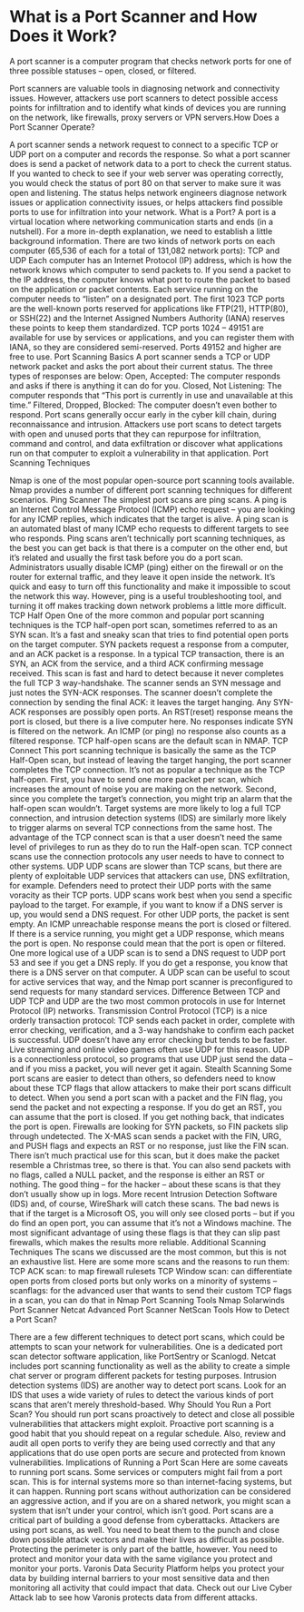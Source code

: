 # What is a Port Scanner and How Does it Work?

A port scanner is a computer program that checks network ports for one of three possible statuses – open, closed, or filtered.

Port scanners are valuable tools in diagnosing network and connectivity issues. However, attackers use port scanners to detect possible access points for infiltration and to identify what kinds of devices you are running on the network, like firewalls, proxy servers or VPN servers.How Does a Port Scanner Operate?

A port scanner sends a network request to connect to a specific TCP or UDP port on a computer and records the response.
So what a port scanner does is send a packet of network data to a port to check the current status. If you wanted to check to see if your web server was operating correctly, you would check the status of port 80 on that server to make sure it was open and listening.
The status helps network engineers diagnose network issues or application connectivity issues, or helps attackers find possible ports to use for infiltration into your network.
What is a Port?
A port is a virtual location where networking communication starts and ends (in a nutshell). For a more in-depth explanation, we need to establish a little background information. There are two kinds of network ports on each computer (65,536 of each for a total of 131,082 network ports):
TCP and UDP
Each computer has an Internet Protocol (IP) address, which is how the network knows which computer to send packets to. If you send a packet to the IP address, the computer knows what port to route the packet to based on the application or packet contents. Each service running on the computer needs to “listen” on a designated port.
The first 1023 TCP ports are the well-known ports reserved for applications like FTP(21), HTTP(80), or SSH(22) and the Internet Assigned Numbers Authority (IANA) reserves these points to keep them standardized.
TCP ports 1024 – 49151 are available for use by services or applications, and you can register them with IANA, so they are considered semi-reserved. Ports 49152 and higher are free to use.
Port Scanning Basics
A port scanner sends a TCP or UDP network packet and asks the port about their current status. The three types of responses are below:
Open, Accepted: The computer responds and asks if there is anything it can do for you.
Closed, Not Listening: The computer responds that “This port is currently in use and unavailable at this time.”
Filtered, Dropped, Blocked: The computer doesn’t even bother to respond.
Port scans generally occur early in the cyber kill chain, during reconnaissance and intrusion. Attackers use port scans to detect targets with open and unused ports that they can repurpose for infiltration, command and control, and data exfiltration or discover what applications run on that computer to exploit a vulnerability in that application.
Port Scanning Techniques

Nmap is one of the most popular open-source port scanning tools available. Nmap provides a number of different port scanning techniques for different scenarios.
Ping Scanner
The simplest port scans are ping scans. A ping is an Internet Control Message Protocol (ICMP) echo request – you are looking for any ICMP replies, which indicates that the target is alive. A ping scan is an automated blast of many ICMP echo requests to different targets to see who responds. Ping scans aren’t technically port scanning techniques, as the best you can get back is that there is a computer on the other end, but it’s related and usually the first task before you do a port scan.
Administrators usually disable ICMP (ping) either on the firewall or on the router for external traffic, and they leave it open inside the network. It’s quick and easy to turn off this functionality and make it impossible to scout the network this way. However, ping is a useful troubleshooting tool, and turning it off makes tracking down network problems a little more difficult.
TCP Half Open
One of the more common and popular port scanning techniques is the TCP half-open port scan, sometimes referred to as an SYN scan. It’s a fast and sneaky scan that tries to find potential open ports on the target computer.
SYN packets request a response from a computer, and an ACK packet is a response. In a typical TCP transaction, there is an  SYN, an ACK from the service, and a third ACK confirming message received.
This scan is fast and hard to detect because it never completes the full TCP 3 way-handshake. The scanner sends an SYN message and just notes the SYN-ACK responses. The scanner doesn’t complete the connection by sending the final ACK: it leaves the target hanging.
Any SYN-ACK responses are possibly open ports. An RST(reset) response means the port is closed, but there is a live computer here. No responses indicate SYN is filtered on the network. An ICMP (or ping) no response also counts as a filtered response.
TCP half-open scans are the default scan in NMAP.
TCP Connect
This port scanning technique is basically the same as the TCP Half-Open scan, but instead of leaving the target hanging, the port scanner completes the TCP connection.
It’s not as popular a technique as the TCP half-open. First, you have to send one more packet per scan, which increases the amount of noise you are making on the network. Second, since you complete the target’s connection, you might trip an alarm that the half-open scan wouldn’t.
Target systems are more likely to log a full TCP connection, and intrusion detection systems (IDS) are similarly more likely to trigger alarms on several TCP connections from the same host.
The advantage of the TCP connect scan is that a user doesn’t need the same level of privileges to run as they do to run the Half-open scan. TCP connect scans use the connection protocols any user needs to have to connect to other systems.
UDP
UDP scans are slower than TCP scans, but there are plenty of exploitable UDP services that attackers can use, DNS exfiltration, for example. Defenders need to protect their UDP ports with the same voracity as their TCP ports.
UDP scans work best when you send a specific payload to the target. For example, if you want to know if a DNS server is up, you would send a DNS request. For other UDP ports, the packet is sent empty. An ICMP unreachable response means the port is closed or filtered. If there is a service running, you might get a UDP response, which means the port is open. No response could mean that the port is open or filtered.
One more logical use of a UDP scan is to send a DNS request to UDP port 53 and see if you get a DNS reply. If you do get a response, you know that there is a DNS server on that computer. A UDP scan can be useful to scout for active services that way, and the Nmap port scanner is preconfigured to send requests for many standard services.
Difference Between TCP and UDP
TCP and UDP are the two most common protocols in use for Internet Protocol (IP) networks. Transmission Control Protocol (TCP) is a nice orderly transaction protocol: TCP sends each packet in order, complete with error checking, verification, and a 3-way handshake to confirm each packet is successful.
UDP doesn’t have any error checking but tends to be faster. Live streaming and online video games often use UDP for this reason. UDP is a connectionless protocol, so programs that use UDP just send the data – and if you miss a packet, you will never get it again.
Stealth Scanning
Some port scans are easier to detect than others, so defenders need to know about these  TCP flags that allow attackers to make their port scans difficult to detect.
When you send a port scan with a packet and the FIN flag, you send the packet and not expecting a response. If you do get an RST, you can assume that the port is closed. If you get nothing back, that indicates the port is open. Firewalls are looking for SYN packets, so FIN packets slip through undetected.
The X-MAS scan sends a packet with the FIN, URG, and PUSH flags and expects an RST or no response, just like the FIN scan. There isn’t much practical use for this scan, but it does make the packet resemble a Christmas tree, so there is that.
You can also send packets with no flags, called a NULL packet, and the response is either an RST or nothing.
The good thing – for the hacker – about these scans is that they don’t usually show up in logs. More recent Intrusion Detection Software (IDS) and, of course, WireShark will catch these scans. The bad news is that if the target is a Microsoft OS, you will only see closed ports – but if you do find an open port, you can assume that it’s not a Windows machine. The most significant advantage of using these flags is that they can slip past firewalls, which makes the results more reliable.
Additional Scanning Techniques
The scans we discussed are the most common, but this is not an exhaustive list. Here are some more scans and the reasons to run them:
TCP ACK scan: to map firewall rulesets
TCP Window scan: can differentiate open ports from closed ports but only works on a minority of systems
–scanflags: for the advanced user that wants to send their custom TCP flags in a scan, you can do that in Nmap
Port Scanning Tools
Nmap
Solarwinds Port Scanner
Netcat
Advanced Port Scanner
NetScan Tools
How to Detect a Port Scan?

There are a few different techniques to detect port scans, which could be attempts to scan your network for vulnerabilities.
One is a dedicated port scan detector software application, like PortSentry or Scanlogd.
Netcat includes port scanning functionality as well as the ability to create a simple chat server or program different packets for testing purposes.
Intrusion detection systems (IDS) are another way to detect port scans. Look for an IDS that uses a wide variety of rules to detect the various kinds of port scans that aren’t merely threshold-based.
Why Should You Run a Port Scan?
You should run port scans proactively to detect and close all possible vulnerabilities that attackers might exploit.
Proactive port scanning is a good habit that you should repeat on a regular schedule. Also, review and audit all open ports to verify they are being used correctly and that any applications that do use open ports are secure and protected from known vulnerabilities.
Implications of Running a Port Scan
Here are some caveats to running port scans. Some services or computers might fail from a port scan. This is for internal systems more so than internet-facing systems, but it can happen.
Running port scans without authorization can be considered an aggressive action, and if you are on a shared network, you might scan a system that isn’t under your control, which isn’t good.
Port scans are a critical part of building a good defense from cyberattacks. Attackers are using port scans, as well. You need to beat them to the punch and close down possible attack vectors and make their lives as difficult as possible.
Protecting the perimeter is only part of the battle, however. You need to protect and monitor your data with the same vigilance you protect and monitor your ports. Varonis Data Security Platform helps you protect your data by building internal barriers to your most sensitive data and then monitoring all activity that could impact that data.
Check out our Live Cyber Attack lab to see how Varonis protects data from different attacks.
 

